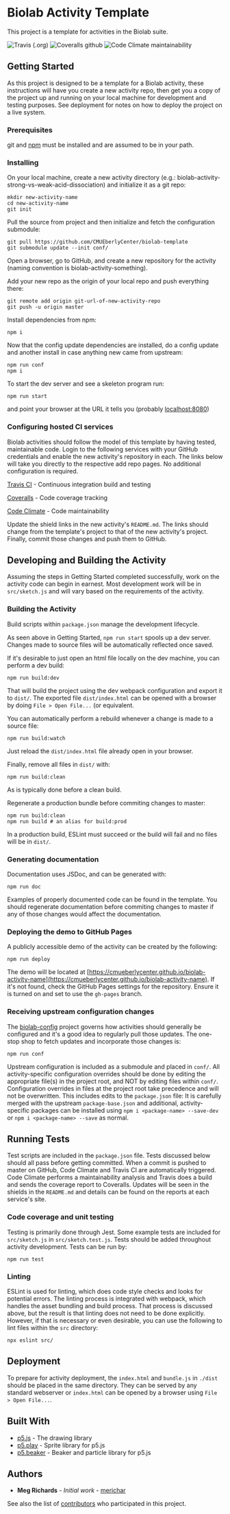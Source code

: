# Biolab Activity Template

This project is a template for activities in the Biolab suite.

![Travis (.org)](https://img.shields.io/travis/CMUEberlyCenter/biolab-template.svg)
![Coveralls github](https://img.shields.io/coveralls/github/CMUEberlyCenter/biolab-template.svg)
![Code Climate maintainability](https://img.shields.io/codeclimate/maintainability/CMUEberlyCenter/biolab-template.svg)

## Getting Started

As this project is designed to be a template for a Biolab activity, these instructions will have you create a new activity repo, then get you a copy of the project up and running on your local machine for development and testing purposes. See deployment for notes on how to deploy the project on a live system.

### Prerequisites

git and [npm](https://www.npmjs.com/) must be installed and are assumed to be in your path.

### Installing

On your local machine, create a new activity directory (e.g.: biolab-activity-strong-vs-weak-acid-dissociation) and initialize it as a git repo:

``` 
mkdir new-activity-name
cd new-activity-name
git init
```

Pull the source from project and then initialize and fetch the configuration submodule:

```
git pull https://github.com/CMUEberlyCenter/biolab-template
git submodule update --init conf/
```

Open a browser, go to GitHub, and create a new repository for the activity (naming convention is biolab-activity-something).

Add your new repo as the origin of your local repo and push everything there:

```
git remote add origin git-url-of-new-activity-repo
git push -u origin master
```

Install dependencies from npm:

```
npm i
```

Now that the config update dependencies are installed, do a config update and another install in case anything new came from upstream:

```
npm run conf
npm i
```

To start the dev server and see a skeleton program run:

```
npm run start
```

and point your browser at the URL it tells you (probably [localhost:8080](http://localhost:8080))

### Configuring hosted CI services

Biolab activities should follow the model of this template by having tested, maintainable code. Login to the following services with your GitHub credentials and enable the new activity's repository in each. The links below will take you directly to the respective add repo pages. No additional configuration is required.

[Travis CI](https://travis-ci.org/account/repositories) - Continuous integration build and testing

[Coveralls](https://coveralls.io/repos/new) - Code coverage tracking

[Code Climate](https://codeclimate.com/github/repos/new) - Code maintainability

Update the shield links in the new activity's `README.md`. The links should change from the template's project to that of the new activity's project. Finally, commit those changes and push them to GitHub.

## Developing and Building the Activity

Assuming the steps in Getting Started completed successfully, work on the activity code can begin in earnest. Most development work will be in `src/sketch.js` and will vary based on the requirements of the activity.

### Building the Activity

Build scripts within `package.json` manage the development lifecycle.

As seen above in Getting Started, `npm run start` spools up a dev server. Changes made to source files will be automatically reflected once saved. 

If it's desirable to just open an html file locally on the dev machine, you can perform a dev build:

```
npm run build:dev
```

That will build the project using the dev webpack configuration and export it to `dist/`. The exported file `dist/index.html` can be opened with a browser by doing `File > Open File...` (or equivalent.

You can automatically perform a rebuild whenever a change is made to a source file:

```
npm run build:watch
```

Just reload the `dist/index.html` file already open in your browser.

Finally, remove all files in `dist/` with:

```
npm run build:clean
```

As is typically done before a clean build.

Regenerate a production bundle before commiting changes to master:

```
npm run build:clean
npm run build # an alias for build:prod
```

In a production build, ESLint must succeed or the build will fail and no files will be in `dist/`.

### Generating documentation

Documentation uses JSDoc, and can be generated with:

```
npm run doc
```

Examples of properly documented code can be found in the template. You should regenerate documentation before commiting changes to master if any of those changes would affect the documentation.

### Deploying the demo to GitHub Pages

A publicly accessible demo of the activity can be created by the following:

```
npm run deploy
```

The demo will be located at [https://cmueberlycenter.github.io/biolab-activity-name](https://cmueberlycenter.github.io/biolab-activity-name). If it's not found, check the GitHub Pages settings for the repository. Ensure it is turned on and set to use the `gh-pages` branch.

### Receiving upstream configuration changes

The [biolab-config](https://github.com/CMUEberlyCenter/biolab-config) project governs how activities should generally be configured and it's a good idea to regularly pull those updates. The one-stop shop to fetch updates and incorporate those changes is:

```
npm run conf
```

Upstream configuration is included as a submodule and placed in `conf/`. All activity-specific configuration overrides should be done by editing the appropriate file(s) in the project root, and NOT by editing files within `conf/`. Configuration overrides in files at the project root take precedence and will not be overwritten. This includes edits to the `package.json` file: It is carefully merged with the upstream `package-base.json` and additional, activity-specific packages can be installed using `npm i <package-name> --save-dev` or `npm i <package-name> --save` as normal.

## Running Tests

Test scripts are included in the `package.json` file. Tests discussed below should all pass before getting committed. When a commit is pushed to master on GitHub, Code Climate and Travis CI are automatically triggered. Code Climate performs a maintainability analysis and Travis does a build and sends the coverage report to Coveralls. Updates will be seen in the shields in the `README.md` and details can be found on the reports at each service's site.

### Code coverage and unit testing

Testing is primarily done through Jest. Some example tests are included for `src/sketch.js` in `src/sketch.test.js`. Tests should be added throughout activity development. Tests can be run by:

```
npm run test
```

### Linting

ESLint is used for linting, which does code style checks and looks for potential errors. The linting process is integrated with webpack, which handles the asset bundling and build process. That process is discussed above, but the result is that linting does not need to be done explicitly. However, if that is necessary or even desirable, you can use the following to lint files within the `src` directory:

```
npx eslint src/
```

## Deployment

To prepare for activity deployment, the `index.html` and `bundle.js` in `./dist` should be placed in the
same directory. They can be served by any standard webserver or
`index.html` can be opened by a browser using `File > Open File...`.

## Built With

* [p5.js](https://p5js.org/) - The drawing library
* [p5.play](http://molleindustria.github.io/p5.play/) - Sprite library for p5.js
* [p5.beaker](http://cmueberlycenter.github.io/p5.beaker/) - Beaker and particle library for p5.js

## Authors

* **Meg Richards** - *Initial work* - [merichar](https://github.com/merichar)

See also the list of [contributors](https://github.com/CMUEberlyCenter/biolab-template/contributors) who participated in this project.
